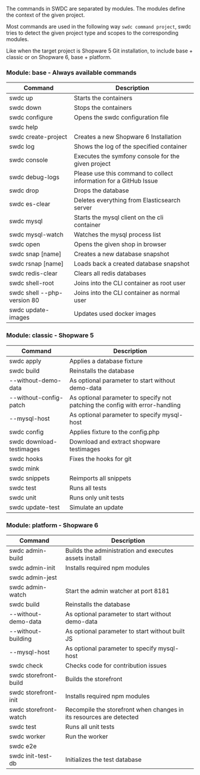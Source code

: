 The commands in SWDC are separated by modules. The modules define the context of the given project. 

Most commands are used in the following way `swdc command project`, swdc tries to detect the given project type and scopes to the corresponding modules. 

Like when the target project is Shopware 5 Git installation, to include base + classic or on Shopware 6, base + platform. 


### Module: base - Always available commands

| Command                                  | Description                                                       |
| ---------------------------------------- | ----------------------------------------------------------------- |
| swdc up                                  | Starts the containers                                             |
| swdc down                                | Stops the containers                                              |
| swdc configure                           | Opens the swdc configuration file                                 |
| swdc help                                |                                                                   |
| swdc create-project <project>            | Creates a new Shopware 6 Installation                             |
| swdc log <project>                       | Shows the log of the specified container                          |
| swdc console <project> <symfony-command> | Executes the symfony console for the given project                |
| swdc debug-logs                          | Please use this command to collect information for a GitHub Issue |
| swdc drop <name>                         | Drops the database                                                |
| swdc es-clear                            | Deletes everything from Elasticsearch server                      |
| swdc mysql                               | Starts the mysql client on the cli container                      |
| swdc mysql-watch                         | Watches the mysql process list                                    |
| swdc open <project>                      | Opens the given shop in browser                                   |
| swdc snap <project> [name]               | Creates a new database snapshot                                   |
| swdc rsnap <project> [name]              | Loads back a created database snapshot                            |
| swdc redis-clear                         | Clears all redis databases                                        |
| swdc shell-root                          | Joins into the CLI container as root user                         |
| swdc shell --php-version 80 | Joins into the CLI container as normal user                     |
| swdc update-images                       | Updates used docker images                                        |

### Module: classic - Shopware 5

| Command                            | Description                                                                  |
| ---------------------------------- | ---------------------------------------------------------------------------- |
| swdc apply <project>               | Applies a database fixture                                                   |
| swdc build <project>               | Reinstalls the database                                                      |
| --without-demo-data                | As optional parameter to start without demo-data                             |
| --without-config-patch             | As optional parameter to specify not patching the config with error-handling |
| --mysql-host                       | As optional parameter to specify mysql-host                                  |
| swdc config <project> <config>     | Applies fixture to the config.php                                            |
| swdc download-testimages <project> | Download and extract shopware testimages                                     |
| swdc hooks <project>               | Fixes the hooks for git                                                      |
| swdc mink <project>                |                                                                              |
| swdc snippets <project>            | Reimports all snippets                                                       |
| swdc test <project>                | Runs all tests                                                               |
| swdc unit <project>                | Runs only unit tests                                                         |
| swdc update-test <project>         | Simulate an update                                                           |

### Module: platform - Shopware 6

| Command                         | Description                                                         |
| ------------------------------- | ------------------------------------------------------------------- |
| swdc admin-build <project>      | Builds the administration and executes assets install               |
| swdc admin-init <project>       | Installs required npm modules                                       |
| swdc admin-jest <project>       |                                                                     |
| swdc admin-watch <project>      | Start the admin watcher at port 8181                                |
| swdc build <project>            | Reinstalls the database                                             |
| --without-demo-data             | As optional parameter to start without demo-data                    |
| --without-building              | As optional parameter to start without built JS                     |
| --mysql-host                    | As optional parameter to specify mysql-host                         |
| swdc check <project>            | Checks code for contribution issues                                 |
| swdc storefront-build <project> | Builds the storefront                                               |
| swdc storefront-init <project>  | Installs required npm modules                                       |
| swdc storefront-watch <project> | Recompile the storefront when changes in its resources are detected |
| swdc test <project>             | Runs all unit tests                                                 |
| swdc worker <project>           | Run the worker                                                      |
| swdc e2e <project>              |                                                                     |
| swdc init-test-db <project>     | Initializes the test database                                       |
